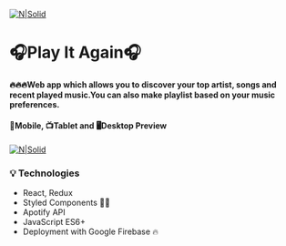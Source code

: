 [![N|Solid](https://imgur.com/1uUC97E.png)]()
# 🎧Play It Again🎧

#### 🔥🔥🔥Web app which allows you to discover your top artist, songs and recent played music.You can also make playlist based on your music preferences.
#### 📱Mobile, 📺Tablet and 🖥Desktop Preview
[![N|Solid](https://imgur.com/9ihuC3T.png)]()

### 💡 Technologies
- React, Redux
- Styled Components 💅🏼
- Apotify API
- JavaScript ES6+
- Deployment with Google Firebase 🔥
